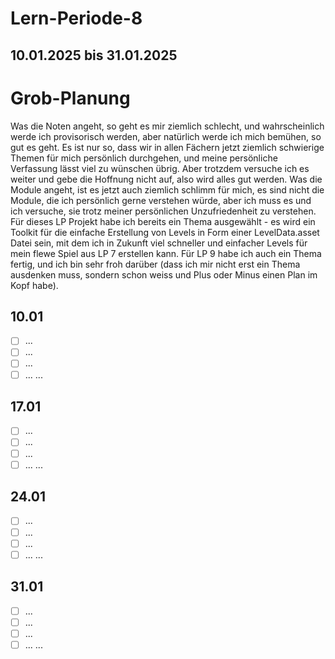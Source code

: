# Lern-Periode-8
## 10.01.2025 bis 31.01.2025

# Grob-Planung
Was die Noten angeht, so geht es mir ziemlich schlecht, und wahrscheinlich werde ich provisorisch werden, aber natürlich werde ich mich bemühen, so gut es geht. Es ist nur so, dass wir in allen Fächern jetzt ziemlich schwierige Themen für mich persönlich durchgehen, und meine persönliche Verfassung lässt viel zu wünschen übrig. Aber trotzdem versuche ich es weiter und gebe die Hoffnung nicht auf, also wird alles gut werden. Was die Module angeht, ist es jetzt auch ziemlich schlimm für mich, es sind nicht die Module, die ich persönlich gerne verstehen würde, aber ich muss es und ich versuche, sie trotz meiner persönlichen Unzufriedenheit zu verstehen. Für dieses LP Projekt habe ich bereits ein Thema ausgewählt - es wird ein Toolkit für die einfache Erstellung von Levels in Form einer LevelData.asset Datei sein, mit dem ich in Zukunft viel schneller und einfacher Levels für mein flewe Spiel aus LP 7 erstellen kann. Für LP 9 habe ich auch ein Thema fertig, und ich bin sehr froh darüber (dass ich mir nicht erst ein Thema ausdenken muss, sondern schon weiss und Plus oder Minus einen Plan im Kopf habe).

## 10.01
- [ ] ...
- [ ] ...
- [ ] ...
- [ ] ...
...

## 17.01
- [ ] ...
- [ ] ...
- [ ] ...
- [ ] ...
...

## 24.01
- [ ] ...
- [ ] ...
- [ ] ...
- [ ] ...
...

## 31.01
- [ ] ...
- [ ] ...
- [ ] ...
- [ ] ...
...
